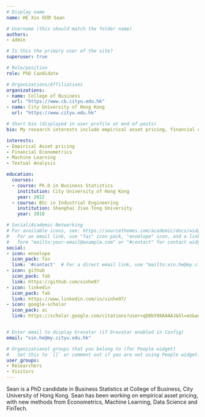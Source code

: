 ```yaml
---
# Display name
name: HE Xin 何欣 Sean

# Username (this should match the folder name)
authors:
- admin

# Is this the primary user of the site?
superuser: true

# Role/position
role: PhD Candidate

# Organizations/Affiliations
organizations:
- name: College of Business
  url: "https://www.cb.cityu.edu.hk"
- name: City University of Hong Kong
  url: "https://www.cityu.edu.hk"

# Short bio (displayed in user profile at end of posts)
bio: My research interests include empirical asset pricing, financial econometrics and machine learning.

interests:
- Empirical Asset pricing
- Financial Econometrics
- Machine Learning
- Textual Analysis

education:
  courses:
  - course: Ph.D in Business Statistics
    institution: City University of Hong Kong
    year: 2022
  - course: BSc in Industrial Engineering
    institution: Shanghai Jiao Tong University
    year: 2018

# Social/Academic Networking
# For available icons, see: https://sourcethemes.com/academic/docs/widgets/#icons
#   For an email link, use "fas" icon pack, "envelope" icon, and a link in the
#   form "mailto:your-email@example.com" or "#contact" for contact widget.
social:
- icon: envelope
  icon_pack: fas
  link: '#contact'  # For a direct email link, use "mailto:xin.he@my.cityu.edu.hk".
- icon: github
  icon_pack: fab
  link: https://github.com/xinhe97
- icon: linkedin
  icon_pack: fab
  link: https://www.linkedin.com/in/xinhe97/
- icon: google-scholar
  icon_pack: ai
  link: https://scholar.google.com/citations?user=qD8bY00AAAAJ&hl=en&authuser=2


# Enter email to display Gravatar (if Gravatar enabled in Config)
email: "xin.he@my.cityu.edu.hk"

# Organizational groups that you belong to (for People widget)
#   Set this to `[]` or comment out if you are not using People widget.  
user_groups:
- Researchers
- Visitors
---
```


Sean is a PhD candidate in Business Statistics at College of  Business, City University of Hong Kong. Sean has been working on empirical asset pricing, with new methods from Econometrics, Machine Learning, Data Science and FinTech.
